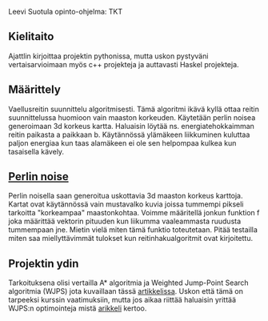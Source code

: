Leevi Suotula opinto-ohjelma: TKT
## Kielitaito
Ajattlin kirjoittaa projektin pythonissa, mutta uskon pystyväni vertaisarvioimaan myös c++ projekteja ja auttavasti Haskel projekteja.

## Määrittely
Vaellusreitin suunnittelu algoritmisesti.
Tämä algoritmi ikävä kyllä ottaa reitin suunnittelussa huomioon vain maaston korkeuden.
Käytetään perlin noisea generoimaan 3d korkeus kartta.
Haluaisin löytää ns. energiatehokkaimman reitin paikasta a paikkaan b.
Käytännössä ylämäkeen liikkuminen kuluttaa paljon energiaa kun taas alamäkeen ei ole sen helpompaa kulkea kun tasaisella kävely.


## [Perlin noise](https://en.wikipedia.org/wiki/Perlin_noise)
Perlin noisella saan generoitua uskottavia 3d maaston korkeus karttoja.
Kartat ovat käytännössä vain mustavalko kuvia joissa tummempi pikseli tarkoitta "korkeampaa" maastonkohtaa.
Voimme määritellä jonkun funktion f joka määrittää vektorin pituuden kun liikumma vaaleammasta ruudusta tummempaan jne.
Mietin vielä miten tämä funktio toteutetaan. Pitää testailla miten saa miellyttävimmät tulokset kun reitinhakualgoritmit ovat kirjoitettu. 

## Projektin ydin
Tarkoituksena olisi vertailla A* algoritmia ja Weighted Jump-Point Search algoritmia (WJPS) jota kuvaillaan tässä [artikkelissa](https://people.eng.unimelb.edu.au/pstuckey/papers/wjps.pdf). Uskon että tämä on tarpeeksi kurssin vaatimuksiin, mutta jos aikaa riittää haluaisin yrittää WJPS:n optimointeja mistä [arikkeli](https://people.eng.unimelb.edu.au/pstuckey/papers/wjps.pdf) kertoo.